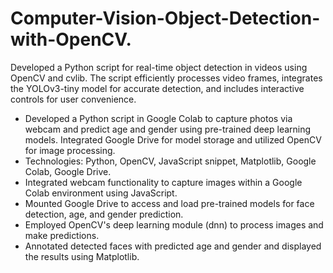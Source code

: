 # Computer-Vision-Object-Detection-with-OpenCV.
Developed a Python script for real-time object detection in videos using OpenCV and cvlib. The script efficiently processes video frames, integrates the YOLOv3-tiny model for accurate detection, and includes interactive controls for user convenience. 

<ul>
  
  <li>Developed a Python script in Google Colab to capture photos via webcam and predict age and gender using pre-trained deep learning models. Integrated Google Drive for model storage and utilized OpenCV for image processing.</li>
  <li>Technologies: Python, OpenCV, JavaScript snippet, Matplotlib, Google Colab, Google Drive.</li>
  <li>Integrated webcam functionality to capture images within a Google Colab environment using JavaScript.</li>
  <li>Mounted Google Drive to access and load pre-trained models for face detection, age, and gender prediction.</li>
  <li>Employed OpenCV's deep learning module (dnn) to process images and make predictions.</li>
  <li>Annotated detected faces with predicted age and gender and displayed the results using Matplotlib.</li>
  
</ul>
